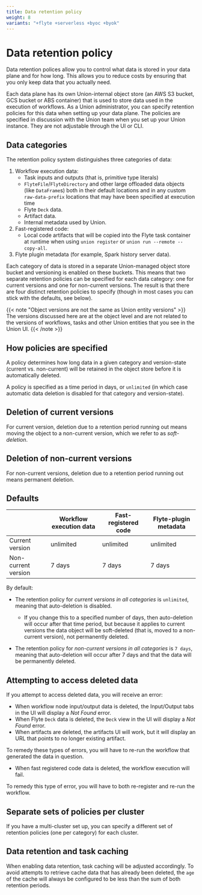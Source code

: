```yaml
---
title: Data retention policy
weight: 8
variants: "+flyte +serverless +byoc +byok"
---
```


# Data retention policy

Data retention polices allow you to control what data is stored in your data plane and for how long.
This allows you to reduce costs by ensuring that you only keep data that you actually need.

Each data plane has its own Union-internal object store (an AWS S3 bucket, GCS bucket or ABS container) that is used to store data used in the execution of workflows.
As a Union administrator, you can specify retention policies for this data when setting up your data plane.
The policies are specified in discussion with the Union team when you set up your Union instance.
They are not adjustable through the UI or CLI.

## Data categories

The retention policy system distinguishes three categories of data:

1. Workflow execution data:
   - Task inputs and outputs (that is, primitive type literals)
   - `FlyteFile`/`FlyteDirectory` and other large offloaded data objects (like `DataFrame`s) both in their default locations and in any custom `raw-data-prefix` locations that may have been specified at execution time
   - Flyte `Deck` data.
   - Artifact data.
   - Internal metadata used by Union.
2. Fast-registered code:
   - Local code artifacts that will be copied into the Flyte task container at runtime when using `union register` or `union run --remote --copy-all`.
3. Flyte plugin metadata (for example, Spark history server data).

Each category of data is stored in a separate Union-managed object store bucket and versioning is enabled on these buckets.
This means that two separate retention policies can be specified for each data category: one for current versions and one for non-current versions.
The result is that there are four distinct retention policies to specify (though in most cases you can stick with the defaults, see below).

{{< note "Object versions are not the same as Union entity versions" >}}
The versions discussed here are at the object level and are not related to the versions of workflows, tasks and other Union entities that you see in the Union UI.
{{< /note >}}

## How policies are specified

A policy determines how long data in a given category and version-state (current vs. non-current) will be retained in the object store before it is automatically deleted.

A policy is specified as a time period in days, or `unlimited` (in which case automatic data deletion is disabled for that category and version-state).

## Deletion of current versions

For current version, deletion due to a retention period running out means moving the object to a non-current version, which we refer to as _soft-deletion_.

## Deletion of non-current versions

For non-current versions, deletion due to a retention period running out means permanent deletion.

## Defaults

|                     | Workflow execution data | Fast-registered code | Flyte-plugin metadata |
| ------------------- | ----------------------- | -------------------- | --------------------- |
| Current version     | unlimited               | unlimited            | unlimited             |
| Non-current version | 7 days                  | 7 days               | 7 days                |

By default:

- The retention policy for _current versions in all categories_ is `unlimited`, meaning that auto-deletion is disabled.

  - If you change this to a specified number of days, then auto-deletion will occur after that time period, but because it applies to current versions the data object will be soft-deleted (that is, moved to a non-current version), not permanently deleted.

- The retention policy for _non-current versions in all categories_ is `7 days`, meaning that auto-deletion will occur after 7 days and that the data will be permanently deleted.

## Attempting to access deleted data

If you attempt to access deleted data, you will receive an error:

- When workflow node input/output data is deleted, the Input/Output tabs in the UI will display a _Not Found_ error.
- When Flyte `Deck` data is deleted, the `Deck` view in the UI will display a _Not Found_ error.
- When artifacts are deleted, the artifacts UI will work, but it will display an URL that points to no longer existing artifact.

To remedy these types of errors, you will have to re-run the workflow that generated the data in question.

- When fast registered code data is deleted, the workflow execution will fail.

To remedy this type of error, you will have to both re-register and re-run the workflow.

## Separate sets of policies per cluster

If you have a multi-cluster set up, you can specify a different set of retention policies (one per category) for each cluster.

## Data retention and task caching

When enabling data retention, task caching will be adjusted accordingly. To avoid attempts to retrieve cache data that has already been deleted, the `age` of the cache will always be configured to be less than the sum of both retention periods.
